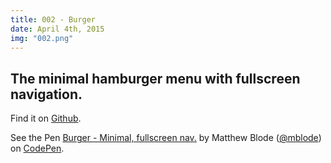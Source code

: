 ```yaml
---
title: 002 - Burger
date: April 4th, 2015
img: "002.png"
---
```


## The minimal hamburger menu with fullscreen navigation.
Find it on [Github](https://github.com/mblode/burger).

<p data-height="268" data-theme-id="0" data-slug-hash="qEGWwB" data-default-tab="result" data-user="mblode" class='codepen'>See the Pen <a href='http://codepen.io/mblode/pen/qEGWwB/'>Burger - Minimal, fullscreen nav.</a> by Matthew Blode (<a href='http://codepen.io/mblode'>@mblode</a>) on <a href='http://codepen.io'>CodePen</a>.</p>
<script async src="//assets.codepen.io/assets/embed/ei.js"></script>
